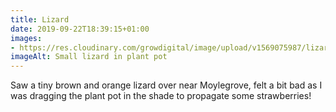```yaml
---
title: Lizard
date: 2019-09-22T18:39:15+01:00
images: 
- https://res.cloudinary.com/growdigital/image/upload/v1569075987/lizard-E347B5B6.jpg
imageAlt: Small lizard in plant pot
---
```


Saw a tiny brown and orange lizard over near Moylegrove, felt a bit bad as I was dragging the plant pot in the shade to propagate some strawberries!
